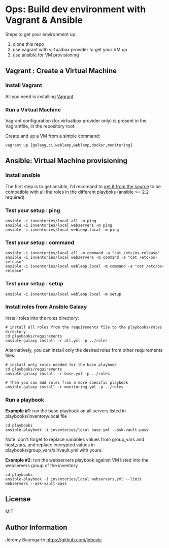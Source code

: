 Ops: Build dev environment with Vagrant & Ansible
=================================================

Steps to get your environment up:

1. clone this repo
2. use vagrant with virtualbox provider to get your VM up
3. use ansible for VM provisioning

## Vagrant : Create a Virtual Machine

### Install Vagrant

All you need is installing [Vagrant](https://www.vagrantup.com/docs/installation).

### Run a Virtual Machine

Vagrant configuration (for virtualbox provider only) is present in the Vagrantfile, in the repository root.

Create and up a VM from a simple command:

```
vagrant up [golang,ci,weblemp,weblamp,docker,monitoring]
```

## Ansible: Virtual Machine provisioning

### Install ansible

The first step is to get ansible, i'd recomand to [get it from the source](http://docs.ansible.com/ansible/intro_installation.html#running-from-source) to be compatible with all the roles in the different playboks (ansible >= 2.2 required).

### Test your setup : ping

```
ansible -i inventories/local all -m ping
ansible -i inventories/local webservers -m ping
ansible -i inventories/local weblemp.local -m ping
```

### Test your setup : command

```
ansible -i inventories/local all -m command -a "cat /etc/os-release"
ansible -i inventories/local webservers -m command -a "cat /etc/os-release"
ansible -i inventories/local weblemp.local -m command -a "cat /etc/os-release"
```

### Test your setup : setup

```
ansible -i inventories/local weblemp.local -m setup
```

### Install roles from Ansible Galaxy

Install roles into the roles directory:

```
# install all roles from the requirements file to the playbooks/roles directory
cd playbooks/requirements
ansible-galaxy install -r all.yml -p ../roles
```

Alternatively, you can install only the desired roles from other requirements files:

```
# install only roles needed for the base playbook
cd playbooks/requirements
ansible-galaxy install -r base.yml -p ../roles

# Then you can add roles from a more specific playbook
ansible-galaxy install -r monitoring.yml -p ../roles
```

### Run a playbook

**Example #1**: run the base playbook on all servers listed in playbooks/inventory/local file

```
cd playbooks
ansible-playbook -i inventories/local base.yml --ask-vault-pass
```

Note: don't forget to replace variables values from group_vars and host_vars, and replace encrypted values in playbooks/group_vars/all/vault.yml with yours.

**Example #2**: run the webservers playbook against VM listed into the webservers group of the inventory

```
cd playbooks
ansible-playbook -i inventories/local webservers.yml --limit webservers --ask-vault-pass
```

License
-------

MIT

Author Information
------------------

Jérémy Baumgarth https://github.com/jebovic